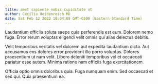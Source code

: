 ```yaml
---
title: amet sapiente nobis cupiditate ut
author: Cecilia Heidenreich MD
date: Sat Feb 12 2022 18:04:09 GMT-0500 (Eastern Standard Time)
---
```

Laudantium officiis soluta saepe quia perferendis est eum. Dolorem nemo fuga. Error rerum voluptas eligendi velit omnis qui alias delectus debitis.

 Velit temporibus veritatis vel dolorem aut expedita laudantium dicta. Aut accusamus eos dolores error provident illo porro voluptas. Dolores praesentium ut nam velit. Libero deleniti temporibus vel et occaecati pariatur esse autem. Minima ratione nam officiis fuga exercitationem.

 Officia optio omnis doloribus quia. Fuga numquam enim. Sed occaecati et sed qui. Quia praesentium ea.